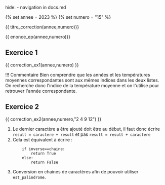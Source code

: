 hide: - navigation  in docs.md

{% set annee = 2023 %}
{% set numero = "15" %}


{{ titre_correction(annee,numero)}}

{{ enonce_ep(annee,numero)}}
 

## Exercice 1

{{ correction_ex1(annee,numero) }}

!!! Commentaire
    Bien comprendre que les années et les températures moyennes correspondantes sont aux mêmes indices dans les deux listes. On recherche donc l'indice de la température moyenne et on l'utilise pour retrouver l'année correspondante.


## Exercice 2 
{{ correction_ex2(annee,numero,"2 4 9 12") }}

1. Le dernier caractère a être ajouté doit être au début, il faut donc écrire `result = caractere + result` et pas `result = result + caractere`
2. Cela est équivalent à écrire : 
    ```python3
        if inverse==chaine:
            return True
        else:
            return False
    ```
3. Conversion en chaines de caractères afin de pouvoir utiliser `est_palindrome`.